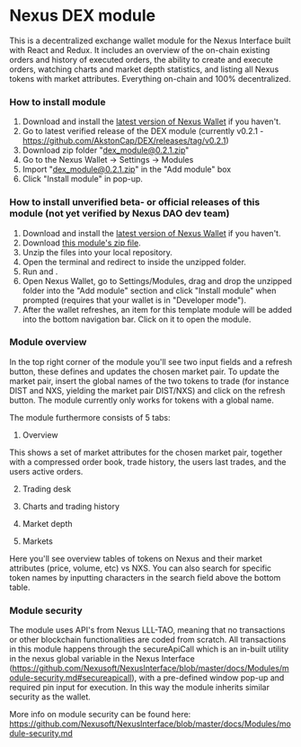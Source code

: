 # Nexus DEX module

This is a decentralized exchange wallet module for the Nexus Interface built with React and Redux. It includes an overview of the on-chain existing orders and history of executed orders, the ability to create and execute orders, watching charts and market depth statistics, and listing all Nexus tokens with market attributes. Everything on-chain and 100% decentralized.

### How to install module

1. Download and install the [latest version of Nexus Wallet](https://github.com/Nexusoft/NexusInterface/releases/latest) if you haven't.
2. Go to latest verified release of the DEX module (currently v0.2.1 - https://github.com/AkstonCap/DEX/releases/tag/v0.2.1)
3. Download zip folder "dex_module@0.2.1.zip"
4. Go to the Nexus Wallet -> Settings -> Modules
5. Import "dex_module@0.2.1.zip" in the "Add module" box
6. Click "Install module" in pop-up.

### How to install unverified beta- or official releases of this module (not yet verified by Nexus DAO dev team)

1. Download and install the [latest version of Nexus Wallet](https://github.com/Nexusoft/NexusInterface/releases/latest) if you haven't.
2. Download [this module's zip file](https://github.com/AkstonCap/DEX/releases/latest).
3. Unzip the files into your local repository.
4. Open the terminal and redirect to inside the unzipped folder.
5. Run <npm install> and <npm run build>.
6. Open Nexus Wallet, go to Settings/Modules, drag and drop the unzipped folder into the "Add module" section and click "Install module" when prompted (requires that your wallet is in "Developer mode").
7. After the wallet refreshes, an item for this template module will be added into the bottom navigation bar. Click on it to open the module.

### Module overview

In the top right corner of the module you'll see two input fields and a refresh button, these defines and updates the chosen market pair. To update the market pair, insert the global names of the two tokens to trade (for instance DIST and NXS, yielding the market pair DIST/NXS) and click on the refresh button. 
The module currently only works for tokens with a global name.

The module furthermore consists of 5 tabs:

1. Overview

This shows a set of market attributes for the chosen market pair, together with a compressed order book, trade history, the users last trades, and the users active orders.

2. Trading desk

3. Charts and trading history

4. Market depth

5. Markets

Here you'll see overview tables of tokens on Nexus and their market attributes (price, volume, etc) vs NXS. You can also search for specific token names by inputting characters in the search field above the bottom table.

### Module security

The module uses API's from Nexus LLL-TAO, meaning that no transactions or other blockchain functionalities are coded from scratch. All transactions in this module happens through the secureApiCall which is an in-built utility in the nexus global variable in the Nexus Interface (https://github.com/Nexusoft/NexusInterface/blob/master/docs/Modules/module-security.md#secureapicall), with a pre-defined window pop-up and required pin input for execution.
In this way the module inherits similar security as the wallet.

More info on module security can be found here: https://github.com/Nexusoft/NexusInterface/blob/master/docs/Modules/module-security.md
